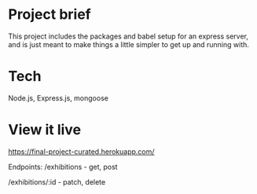 # Project brief

This project includes the packages and babel setup for an express server, and is just meant to make things a little simpler to get up and running with.

# Tech
Node.js, Express.js, mongoose

# View it live
https://final-project-curated.herokuapp.com/

Endpoints:
/exhibitions - get, post

/exhibitions/:id - patch, delete
